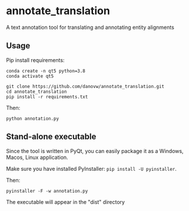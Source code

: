 # annotate_translation
A text annotation tool for translating and annotating entity alignments

## Usage
Pip install requirements:
```
conda create -n qt5 python=3.8
conda activate qt5

git clone https://github.com/danovw/annotate_translation.git
cd annotate_translation
pip install -r requirements.txt
```

Then:
```
python annotation.py
```

## Stand-alone executable
Since the tool is written in PyQt, you can easily package it as a Windows, Macos, Linux application.

Make sure you have installed PyInstaller: `pip install -U pyinstaller`.

Then:
```
pyinstaller -F -w annotation.py
```
The executable will appear in the "dist" directory